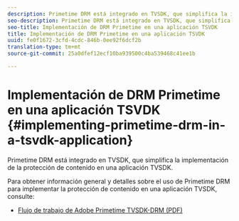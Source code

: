 ```yaml
---
description: Primetime DRM está integrado en TVSDK, que simplifica la implementación de la protección de contenido en una aplicación TVSDK.
seo-description: Primetime DRM está integrado en TVSDK, que simplifica la implementación de la protección de contenido en una aplicación TVSDK.
seo-title: Implementación de DRM Primetime en una aplicación TSVDK
title: Implementación de DRM Primetime en una aplicación TSVDK
uuid: fe0f1672-3cfd-4cdc-846b-0ee92f6dcf2b
translation-type: tm+mt
source-git-commit: 25a0dfef12ecf10ba939500c4ba539468c41ee1b

---
```



# Implementación de DRM Primetime en una aplicación TSVDK {#implementing-primetime-drm-in-a-tsvdk-application}

Primetime DRM está integrado en TVSDK, que simplifica la implementación de la protección de contenido en una aplicación TVSDK.

Para obtener información general y detalles sobre el uso de Primetime DRM para implementar la protección de contenido en una aplicación TVSDK, consulte:

* [Flujo de trabajo de Adobe Primetime TVSDK-DRM (PDF)](https://helpx.adobe.com/content/dam/help/en/primetime/drm/drm_tvsdk_drm_workflow.pdf)